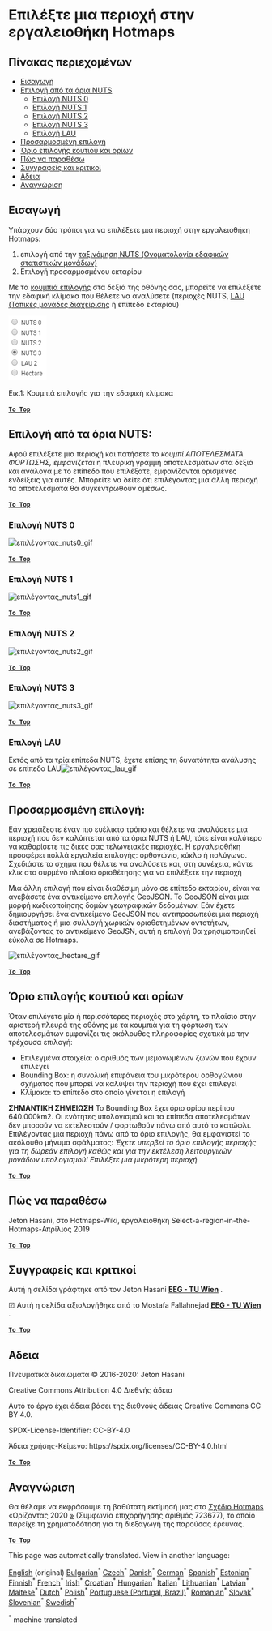 <h1><a class="anchor" id="select-a-region-in-the-hotmaps-toolbox" href="#select-a-region-in-the-hotmaps-toolbox"><i class="fa fa-link"></i></a>Επιλέξτε μια περιοχή στην εργαλειοθήκη Hotmaps</h1><h2><a class="anchor" id="table-of-contents" href="#table-of-contents"><i class="fa fa-link"></i></a> Πίνακας περιεχομένων</h2><ul><li> <a href="#introduction">Εισαγωγή</a></li><li> <a href="#selection-by-nuts-boundaries">Επιλογή από τα όρια NUTS</a><ul><li> <a href="#selection-by-nuts-boundaries_nuts-0-selection">Επιλογή NUTS 0</a></li><li> <a href="#selection-by-nuts-boundaries_nuts-1-selection">Επιλογή NUTS 1</a></li><li> <a href="#selection-by-nuts-boundaries_nuts-2-selection">Επιλογή NUTS 2</a></li><li> <a href="#selection-by-nuts-boundaries_nuts-3-selection">Επιλογή NUTS 3</a></li><li> <a href="#selection-by-nuts-boundaries_lau-selection">Επιλογή LAU</a></li></ul></li><li> <a href="#custom-selection">Προσαρμοσμένη επιλογή</a></li><li> <a href="#bounding-box-and-area-selection-limit">Όριο επιλογής κουτιού και ορίων</a></li><li> <a href="#how-to-cite">Πώς να παραθέσω</a></li><li> <a href="#authors-and-reviewers">Συγγραφείς και κριτικοί</a></li><li> <a href="#license">Αδεια</a></li><li> <a href="#acknowledgement">Αναγνώριση</a></li></ul><h2><a class="anchor" id="introduction" href="#introduction"><i class="fa fa-link"></i></a> Εισαγωγή</h2><p> Υπάρχουν δύο τρόποι για να επιλέξετε μια περιοχή στην εργαλειοθήκη Hotmaps:</p><ol><li> επιλογή από την <a href="https://ec.europa.eu/eurostat/web/nuts/background">ταξινόμηση NUTS (Ονοματολογία εδαφικών στατιστικών μονάδων)</a></li><li> Επιλογή προσαρμοσμένου εκταρίου</li></ol><p> Με τα <a href="#fig1">κουμπιά επιλογής</a> στα δεξιά της οθόνης σας, μπορείτε να επιλέξετε την εδαφική κλίμακα που θέλετε να αναλύσετε (περιοχές NUTS, <a href="https://ec.europa.eu/eurostat/web/nuts/local-administrative-units">LAU (Τοπικές μονάδες διαχείρισης</a> ή επίπεδο εκταρίου)</p><p><a name="Fig1"><img alt="radio_buttons_png" src="../images/general_tool_functionalities_and_structure/radio_buttons.png"/></a></p><p> Εικ.1: Κουμπιά επιλογής για την εδαφική κλίμακα</p><p> <a href="#table-of-contents"><strong><code>To Top</code></strong></a></p><h2><a class="anchor" id="selection-by-nuts-boundaries-" href="#selection-by-nuts-boundaries-"><i class="fa fa-link"></i></a> Επιλογή από τα όρια NUTS:</h2><p> Αφού επιλέξετε μια περιοχή και πατήσετε το <em>κουμπί ΑΠΟΤΕΛΕΣΜΑΤΑ ΦΟΡΤΩΣΗΣ, εμφανίζεται</em> η πλευρική γραμμή αποτελεσμάτων στα δεξιά και ανάλογα με το επίπεδο που επιλέξατε, εμφανίζονται ορισμένες ενδείξεις για αυτές. Μπορείτε να δείτε ότι επιλέγοντας μια άλλη περιοχή τα αποτελέσματα θα συγκεντρωθούν αμέσως.</p><p> <a href="#table-of-contents"><strong><code>To Top</code></strong></a></p><h3><a class="anchor" id="nuts-0-selection" href="#nuts-0-selection"><i class="fa fa-link"></i></a> Επιλογή NUTS 0</h3><img alt="επιλέγοντας_nuts0_gif" src="https://wiki.hotmaps.hevs.ch/images/general_tool_functionalities_and_structure/selecting_nuts0.gif"/><p> <a href="#table-of-contents"><strong><code>To Top</code></strong></a></p><h3><a class="anchor" id="nuts-1-selection" href="#nuts-1-selection"><i class="fa fa-link"></i></a> Επιλογή NUTS 1</h3><img alt="επιλέγοντας_nuts1_gif" src="https://wiki.hotmaps.hevs.ch/images/general_tool_functionalities_and_structure/selecting_nuts1.gif"/><p> <a href="#table-of-contents"><strong><code>To Top</code></strong></a></p><h3><a class="anchor" id="nuts-2-selection" href="#nuts-2-selection"><i class="fa fa-link"></i></a> Επιλογή NUTS 2</h3><img alt="επιλέγοντας_nuts2_gif" src="https://wiki.hotmaps.hevs.ch/images/general_tool_functionalities_and_structure/selecting_nuts2.gif"/><p> <a href="#table-of-contents"><strong><code>To Top</code></strong></a></p><h3><a class="anchor" id="nuts-3-selection" href="#nuts-3-selection"><i class="fa fa-link"></i></a> Επιλογή NUTS 3</h3><img alt="επιλέγοντας_nuts3_gif" src="https://wiki.hotmaps.hevs.ch/images/general_tool_functionalities_and_structure/selecting_nuts3.gif"/><p> <a href="#table-of-contents"><strong><code>To Top</code></strong></a></p><h3><a class="anchor" id="lau-selection" href="#lau-selection"><i class="fa fa-link"></i></a> Επιλογή LAU</h3><p> Εκτός από τα τρία επίπεδα NUTS, έχετε επίσης τη δυνατότητα ανάλυσης σε επίπεδο LAU<img alt="επιλέγοντας_lau_gif" src="../images/general_tool_functionalities_and_structure/selecting_lau.gif"/></p><p> <a href="#table-of-contents"><strong><code>To Top</code></strong></a></p><h2><a class="anchor" id="custom-selection-" href="#custom-selection-"><i class="fa fa-link"></i></a> Προσαρμοσμένη επιλογή:</h2><p> Εάν χρειάζεστε έναν πιο ευέλικτο τρόπο και θέλετε να αναλύσετε μια περιοχή που δεν καλύπτεται από τα όρια NUTS ή LAU, τότε είναι καλύτερο να καθορίσετε τις δικές σας τελωνειακές περιοχές. Η εργαλειοθήκη προσφέρει πολλά εργαλεία επιλογής: ορθογώνιο, κύκλο ή πολύγωνο. Σχεδιάστε το σχήμα που θέλετε να αναλύσετε και, στη συνέχεια, κάντε κλικ στο συρμένο πλαίσιο οριοθέτησης για να επιλέξετε την περιοχή</p><p> Μια άλλη επιλογή που είναι διαθέσιμη μόνο σε επίπεδο εκταρίου, είναι να ανεβάσετε ένα αντικείμενο επιλογής GeoJSON. Το GeoJSON είναι μια μορφή κωδικοποίησης δομών γεωγραφικών δεδομένων. Εάν έχετε δημιουργήσει ένα αντικείμενο GeoJSON που αντιπροσωπεύει μια περιοχή διαστήματος ή μια συλλογή χωρικών οριοθετημένων οντοτήτων, ανεβάζοντας το αντικείμενο GeoJSN, αυτή η επιλογή θα χρησιμοποιηθεί εύκολα σε Hotmaps.</p><p><img alt="επιλέγοντας_hectare_gif" src="../images/general_tool_functionalities_and_structure/selecting_hectare.gif"/></p><p> <a href="#table-of-contents"><strong><code>To Top</code></strong></a></p><h2><a class="anchor" id="bounding-box-and-area-selection-limit" href="#bounding-box-and-area-selection-limit"><i class="fa fa-link"></i></a> Όριο επιλογής κουτιού και ορίων</h2><p> Όταν επιλέγετε μία ή περισσότερες περιοχές στο χάρτη, το πλαίσιο στην αριστερή πλευρά της οθόνης με τα κουμπιά για τη φόρτωση των αποτελεσμάτων εμφανίζει τις ακόλουθες πληροφορίες σχετικά με την τρέχουσα επιλογή:</p><ul><li> Επιλεγμένα στοιχεία: ο αριθμός των μεμονωμένων ζωνών που έχουν επιλεγεί</li><li> Bounding Box: η συνολική επιφάνεια του μικρότερου ορθογώνιου σχήματος που μπορεί να καλύψει την περιοχή που έχει επιλεγεί</li><li> Κλίμακα: το επίπεδο στο οποίο γίνεται η επιλογή</li></ul><p> <strong>ΣΗΜΑΝΤΙΚΗ ΣΗΜΕΙΩΣΗ</strong> Το Bounding Box έχει όριο ορίου περίπου 640.000km2. Οι ενότητες υπολογισμού και τα επίπεδα αποτελεσμάτων δεν μπορούν να εκτελεστούν / φορτωθούν πάνω από αυτό το κατώφλι. Επιλέγοντας μια περιοχή πάνω από το όριο επιλογής, θα εμφανιστεί το ακόλουθο μήνυμα σφάλματος: <em>Έχετε υπερβεί το όριο επιλογής περιοχής για τη δωρεάν επιλογή καθώς και για την εκτέλεση λειτουργικών μονάδων υπολογισμού! Επιλέξτε μια μικρότερη περιοχή.</em></p><p> <a href="#table-of-contents"><strong><code>To Top</code></strong></a></p><h2><a class="anchor" id="how-to-cite" href="#how-to-cite"><i class="fa fa-link"></i></a> Πώς να παραθέσω</h2><p> Jeton Hasani, στο Hotmaps-Wiki, εργαλειοθήκη Select-a-region-in-the-Hotmaps-Απρίλιος 2019</p><p> <a href="#table-of-contents"><strong><code>To Top</code></strong></a></p><h2><a class="anchor" id="authors-and-reviewers" href="#authors-and-reviewers"><i class="fa fa-link"></i></a> Συγγραφείς και κριτικοί</h2><p> Αυτή η σελίδα γράφτηκε από τον Jeton Hasani <strong><a href="https://eeg.tuwien.ac.at/">EEG - TU Wien</a></strong> .</p><p> ☑ Αυτή η σελίδα αξιολογήθηκε από το Mostafa Fallahnejad <strong><a href="https://eeg.tuwien.ac.at/">EEG - TU Wien</a></strong> .</p><p> <a href="#table-of-contents"><strong><code>To Top</code></strong></a></p><h2><a class="anchor" id="license" href="#license"><i class="fa fa-link"></i></a> Αδεια</h2><p> Πνευματικά δικαιώματα © 2016-2020: Jeton Hasani</p><p> Creative Commons Attribution 4.0 Διεθνής άδεια</p><p> Αυτό το έργο έχει άδεια βάσει της διεθνούς άδειας Creative Commons CC BY 4.0.</p><p> SPDX-License-Identifier: CC-BY-4.0</p><p> Άδεια χρήσης-Κείμενο: https://spdx.org/licenses/CC-BY-4.0.html</p><p><ins> <code><strong><a href="#hotmaps-toolbox">To Top</a></strong></code></ins></p><h2><a class="anchor" id="acknowledgement" href="#acknowledgement"><i class="fa fa-link"></i></a> Αναγνώριση</h2><p> Θα θέλαμε να εκφράσουμε τη βαθύτατη εκτίμησή μας στο <a href="https://www.hotmaps-project.eu">Σχέδιο Hotmaps</a> «Ορίζοντας 2020 <a href="https://www.hotmaps-project.eu">»</a> (Συμφωνία επιχορήγησης αριθμός 723677), το οποίο παρείχε τη χρηματοδότηση για τη διεξαγωγή της παρούσας έρευνας.</p><p> <a href="#table-of-contents"><strong><code>To Top</code></strong></a></p>
<!--- THIS IS A SUPER UNIQUE IDENTIFIER -->

This page was automatically translated. View in another language:

[English](../en/Select-a-region-in-the-Hotmaps-toolbox) (original) [Bulgarian](../bg/Select-a-region-in-the-Hotmaps-toolbox)<sup>\*</sup> [Czech](../cs/Select-a-region-in-the-Hotmaps-toolbox)<sup>\*</sup> [Danish](../da/Select-a-region-in-the-Hotmaps-toolbox)<sup>\*</sup> [German](../de/Select-a-region-in-the-Hotmaps-toolbox)<sup>\*</sup>  [Spanish](../es/Select-a-region-in-the-Hotmaps-toolbox)<sup>\*</sup> [Estonian](../et/Select-a-region-in-the-Hotmaps-toolbox)<sup>\*</sup> [Finnish](../fi/Select-a-region-in-the-Hotmaps-toolbox)<sup>\*</sup> [French](../fr/Select-a-region-in-the-Hotmaps-toolbox)<sup>\*</sup> [Irish](../ga/Select-a-region-in-the-Hotmaps-toolbox)<sup>\*</sup> [Croatian](../hr/Select-a-region-in-the-Hotmaps-toolbox)<sup>\*</sup> [Hungarian](../hu/Select-a-region-in-the-Hotmaps-toolbox)<sup>\*</sup> [Italian](../it/Select-a-region-in-the-Hotmaps-toolbox)<sup>\*</sup> [Lithuanian](../lt/Select-a-region-in-the-Hotmaps-toolbox)<sup>\*</sup> [Latvian](../lv/Select-a-region-in-the-Hotmaps-toolbox)<sup>\*</sup> [Maltese](../mt/Select-a-region-in-the-Hotmaps-toolbox)<sup>\*</sup> [Dutch](../nl/Select-a-region-in-the-Hotmaps-toolbox)<sup>\*</sup> [Polish](../pl/Select-a-region-in-the-Hotmaps-toolbox)<sup>\*</sup> [Portuguese (Portugal, Brazil)](../pt/Select-a-region-in-the-Hotmaps-toolbox)<sup>\*</sup> [Romanian](../ro/Select-a-region-in-the-Hotmaps-toolbox)<sup>\*</sup> [Slovak](../sk/Select-a-region-in-the-Hotmaps-toolbox)<sup>\*</sup> [Slovenian](../sl/Select-a-region-in-the-Hotmaps-toolbox)<sup>\*</sup> [Swedish](../sv/Select-a-region-in-the-Hotmaps-toolbox)<sup>\*</sup> 

<sup>\*</sup> machine translated
